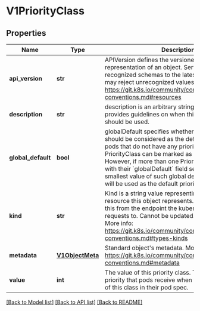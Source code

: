 # V1PriorityClass

## Properties
Name | Type | Description | Notes
------------ | ------------- | ------------- | -------------
**api_version** | **str** | APIVersion defines the versioned schema of this representation of an object. Servers should convert recognized schemas to the latest internal value, and may reject unrecognized values. More info: https://git.k8s.io/community/contributors/devel/api-conventions.md#resources | [optional] 
**description** | **str** | description is an arbitrary string that usually provides guidelines on when this priority class should be used. | [optional] 
**global_default** | **bool** | globalDefault specifies whether this PriorityClass should be considered as the default priority for pods that do not have any priority class. Only one PriorityClass can be marked as &#x60;globalDefault&#x60;. However, if more than one PriorityClasses exists with their &#x60;globalDefault&#x60; field set to true, the smallest value of such global default PriorityClasses will be used as the default priority. | [optional] 
**kind** | **str** | Kind is a string value representing the REST resource this object represents. Servers may infer this from the endpoint the kubernetes.client submits requests to. Cannot be updated. In CamelCase. More info: https://git.k8s.io/community/contributors/devel/api-conventions.md#types-kinds | [optional] 
**metadata** | [**V1ObjectMeta**](V1ObjectMeta.md) | Standard object&#39;s metadata. More info: https://git.k8s.io/community/contributors/devel/api-conventions.md#metadata | [optional] 
**value** | **int** | The value of this priority class. This is the actual priority that pods receive when they have the name of this class in their pod spec. | 

[[Back to Model list]](../README.md#documentation-for-models) [[Back to API list]](../README.md#documentation-for-api-endpoints) [[Back to README]](../README.md)


